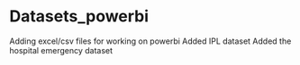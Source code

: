 # Datasets_powerbi
Adding excel/csv files for working on powerbi 
Added IPL dataset 
Added the hospital emergency dataset 

